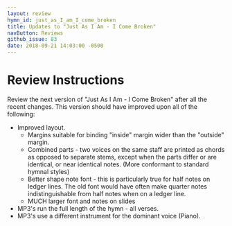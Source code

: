 ```yaml
---
layout: review
hymn_id: just_as_I_am_I_come_broken
title: Updates to "Just As I Am - I Come Broken"
navButton: Reviews
github_issue: 83
date: 2018-09-21 14:03:00 -0500
---
```

# Review Instructions
Review the next version of "Just As I Am - I Come Broken" after all the recent changes.
This version should have improved upon all of the following:

* Improved layout.
  * Margins suitable for binding "inside" margin wider than the "outside" margin.
  * Combined parts - two voices on the same staff are printed as chords as opposed to separate stems, except when the parts differ or are identical, or near identical notes. (More conformant to standard hymnal styles)
  * Better shape note font - this is particularly true for half notes on ledger lines. The old font would have often make quarter notes indistinguishable from half notes when on a ledger line.
  * MUCH larger font and notes on slides
* MP3's run the full length of the hymn - all verses.
* MP3's use a different instrument for the dominant voice (Piano).
